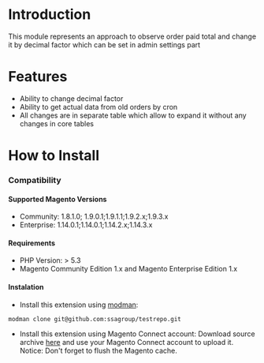 # Introduction
This module represents an approach to observe order paid total and change it by decimal factor which can be set in admin settings part 
# Features
 - Ability to change decimal factor
 - Ability to get actual data from old orders by cron
 - All changes are in separate table which allow to expand it without any changes in core tables
 
# How to Install 

### Compatibility
#### Supported Magento Versions

 - Community: 1.8.1.0; 1.9.0.1;1.9.1.1;1.9.2.x;1.9.3.x
 - Enterprise: 1.14.0.1;1.14.0.1;1.14.2.x;1.14.3.x 
 
#### Requirements

 - PHP Version: > 5.3
 - Magento Community Edition 1.x and Magento Enterprise Edition 1.x
 
#### Instalation

   - Install this extension using [modman](https://github.com/colinmollenhour/modman):
   
   ```
   modman clone git@github.com:ssagroup/testrepo.git
   ```
   
   - Install this extension using Magento Connect account: Download source archive [here](https://github.com/ssagroup/testrepo) 
   and use your Magento Connect account to upload it. Notice: Don't forget to flush the Magento cache. 